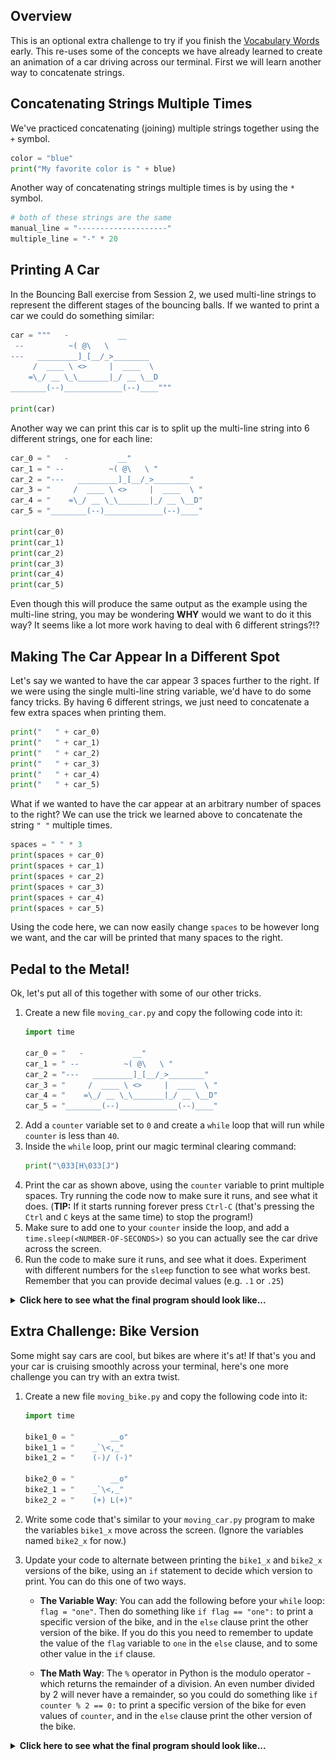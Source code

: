 ## Overview

This is an optional extra challenge to try if you finish the [Vocabulary Words](exercise_vocabulary.md) early. This re-uses some of the concepts we have already learned to create an animation of a car driving across our terminal. First we will learn another way to concatenate strings.

## Concatenating Strings Multiple Times

We've practiced concatenating (joining) multiple strings together using the `+` symbol.

```python
color = "blue"
print("My favorite color is " + blue)
```

Another way of concatenating strings multiple times is by using the `*` symbol. 

```python
# both of these strings are the same
manual_line = "--------------------"
multiple_line = "-" * 20
```

## Printing A Car

In the Bouncing Ball exercise from Session 2, we used multi-line strings to represent the different stages of the bouncing balls. If we wanted to print a car we could do something similar: 

```python
car = """   -           __
 --          ~( @\   \ 
---   _________]_[__/_>________
     /  ____ \ <>     |  ____  \ 
    =\_/ __ \_\_______|_/ __ \__D
________(--)_____________(--)____"""

print(car)
```

Another way we can print this car is to split up the multi-line string into 6 different strings, one for each line: 

```python
car_0 = "   -           __"
car_1 = " --          ~( @\   \ "
car_2 = "---   _________]_[__/_>________"
car_3 = "     /  ____ \ <>     |  ____  \ "
car_4 = "    =\_/ __ \_\_______|_/ __ \__D"
car_5 = "________(--)_____________(--)____"

print(car_0)
print(car_1)
print(car_2)
print(car_3)
print(car_4)
print(car_5)
```

Even though this will produce the same output as the example using the multi-line string, you may be wondering **WHY** would we want to do it this way? It seems like a lot more work having to deal with 6 different strings?!?

## Making The Car Appear In a Different Spot 

Let's say we wanted to have the car appear 3 spaces further to the right. If we were using the single multi-line string variable, we'd have to do some fancy tricks. By having 6 different strings, we just need to concatenate a few extra spaces when printing them. 

```python
print("   " + car_0)
print("   " + car_1)
print("   " + car_2)
print("   " + car_3)
print("   " + car_4)
print("   " + car_5)
```

What if we wanted to have the car appear at an arbitrary number of spaces to the right? We can use the trick we learned above to concatenate the string `" "` multiple times. 

```python
spaces = " " * 3
print(spaces + car_0)
print(spaces + car_1)
print(spaces + car_2)
print(spaces + car_3)
print(spaces + car_4)
print(spaces + car_5)
```

Using the code here, we can now easily change `spaces` to be however long we want, and the car will be printed that many spaces to the right. 

## Pedal to the Metal!

Ok, let's put all of this together with some of our other tricks. 

1. Create a new file `moving_car.py` and copy the following code into it:
    ```python
    import time

    car_0 = "   -           __"
    car_1 = " --          ~( @\   \ "
    car_2 = "---   _________]_[__/_>________"
    car_3 = "     /  ____ \ <>     |  ____  \ "
    car_4 = "    =\_/ __ \_\_______|_/ __ \__D"
    car_5 = "________(--)_____________(--)____"
    ```
1. Add a `counter` variable set to `0` and create a `while` loop that will run while `counter` is less than `40`.
1. Inside the `while` loop, print our magic terminal clearing command:
    ```python
    print("\033[H\033[J")
    ```
1. Print the car as shown above, using the `counter` variable to print multiple spaces.  Try running the code now to make sure it runs, and see what it does. (**TIP:** If it starts running forever press `Ctrl-C` (that's pressing the `Ctrl` and `C` keys at the same time) to stop the program!)
1. Make sure to add one to your `counter` inside the loop, and add a `time.sleep(<NUMBER-OF-SECONDS>)` so you can actually see the car drive across the screen.
1. Run the code to make sure it runs, and see what it does. Experiment with different numbers for the `sleep` function to see what works best. Remember that you can provide decimal values (e.g. `.1` or `.25`)

<details>
<summary>
<b>Click here to see what the final program should look like...</b>
</summary>
<img src="moving_car.svg">
</details>

## Extra Challenge: Bike Version

Some might say cars are cool, but bikes are where it's at! If that's you and your car is cruising smoothly across your terminal, here's one more challenge you can try with an extra twist. 

1. Create a new file `moving_bike.py` and copy the following code into it:
    ```python
    import time

    bike1_0 = "        __o"
    bike1_1 = "    _`\<,_"
    bike1_2 = "    (-)/ (-)"

    bike2_0 = "        __o"
    bike2_1 = "    _`\<,_"
    bike2_2 = "    (+) L(+)"
    ```
1. Write some code that's similar to your `moving_car.py` program to make the variables `bike1_x` move across the screen.  (Ignore the variables named `bike2_x` for now.)
1. Update your code to alternate between printing the `bike1_x` and `bike2_x` versions of the bike, using an `if` statement to decide which version to print. You can do this one of two ways.

    - **The Variable Way**: You can add the following before your `while` loop: `flag = "one"`. Then do something like `if flag == "one":` to print a specific version of the bike, and in the `else` clause print the other version of the bike. If you do this you need to remember to update the value of the `flag` variable to `one` in the `else` clause, and to some other value in the `if` clause. 
    
    - **The Math Way**: The `%` operator in Python is the modulo operator - which returns the remainder of a division.  An even number divided by 2 will never have a remainder, so you could do something like `if counter % 2 == 0:` to print a specific version of the bike for even values of `counter`, and in the `else` clause print the other version of the bike.

<details>
<summary>
<b>Click here to see what the final program should look like...</b>
</summary>
<img src="moving_bike.svg">
</details>
